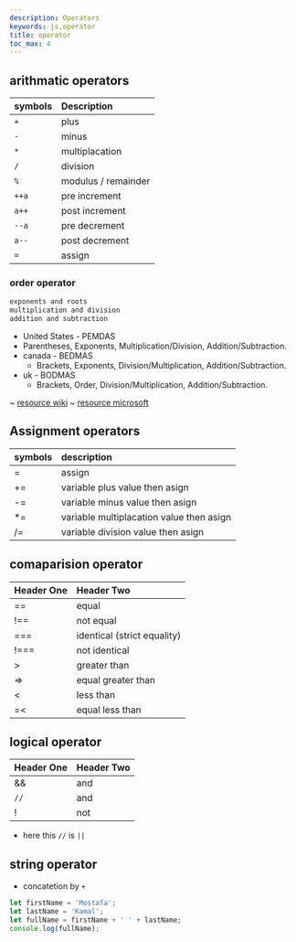 ```yaml
---
description: Operators
keywords: js,operator
title: operator
toc_max: 4
---
```



## arithmatic operators

| symbols     | Description     |
| :------------- | :------------- |
| `+`       | plus      |
|`-`|minus|
|`*`|multiplacation|
|`/`|division|
|`%`|modulus / remainder|
|`++a`|pre increment|
|`a++`|post increment|
|`--a`|pre decrement|
|`a--`|post decrement|
|`=`|assign|

### order operator

```bash
exponents and roots
multiplication and division
addition and subtraction
```

*  United States - PEMDAS  
  * Parentheses, Exponents, Multiplication/Division, Addition/Subtraction.
* canada - BEDMAS
  *  Brackets, Exponents, Division/Multiplication, Addition/Subtraction.
* uk - BODMAS
  * Brackets, Order, Division/Multiplication, Addition/Subtraction.


~ [resource wiki](https://en.wikipedia.org/wiki/Order_of_operations)
~ [resource microsoft](https://docs.microsoft.com/en-us/scripting/javascript/operator-subtractprecedence-javascript)

## Assignment operators

| symbols   | description    |
| :------------- | :------------- |
| =       | assign      |
|+=| variable plus value then asign|
|-=|variable minus value then asign|
|*=|variable multiplacation  value then asign|
|/=| variable division value then asign |

## comaparision operator

| Header One     | Header Two     |
| :------------- | :------------- |
| ==      | equal      |
|!==| not equal |
|===| identical (strict equality)|
|!===|not identical|
|>|greater than|
|=>|equal greater than|
|<|less than|
|=<|equal less than|

## logical operator

| Header One     | Header Two     |
| :------------- | :------------- |
| &&       | and       |
|`//`| and|
|!|not|

* here this `//` is `||`

## string operator  

* concatetion by `+`

```js
let firstName = 'Mostafa';
let lastName = 'Kamal';
let fullName = firstName + ' ' + lastName;
console.log(fullName);
```
